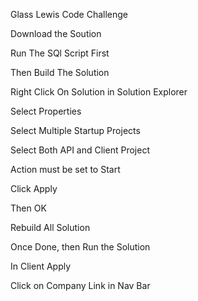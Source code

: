 Glass Lewis Code Challenge

Download the Soution

Run The SQl Script First

Then Build The Solution

Right Click On Solution in Solution Explorer

Select Properties

Select Multiple Startup Projects

Select Both API and Client Project

Action must be set to Start

Click Apply

Then OK

Rebuild All Solution

Once Done, then Run the Solution

In Client Apply

Click on Company Link in Nav Bar
